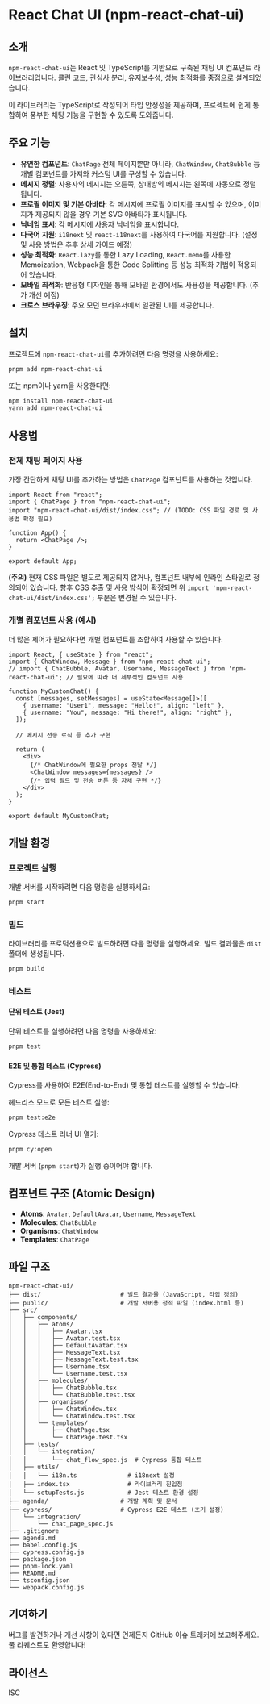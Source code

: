 # React Chat UI (npm-react-chat-ui)

## 소개

`npm-react-chat-ui`는 React 및 TypeScript를 기반으로 구축된 채팅 UI 컴포넌트 라이브러리입니다. 클린 코드, 관심사 분리, 유지보수성, 성능 최적화를 중점으로 설계되었습니다.

이 라이브러리는 TypeScript로 작성되어 타입 안정성을 제공하며, 프로젝트에 쉽게 통합하여 풍부한 채팅 기능을 구현할 수 있도록 도와줍니다.

## 주요 기능

- **유연한 컴포넌트**: `ChatPage` 전체 페이지뿐만 아니라, `ChatWindow`, `ChatBubble` 등 개별 컴포넌트를 가져와 커스텀 UI를 구성할 수 있습니다.
- **메시지 정렬**: 사용자의 메시지는 오른쪽, 상대방의 메시지는 왼쪽에 자동으로 정렬됩니다.
- **프로필 이미지 및 기본 아바타**: 각 메시지에 프로필 이미지를 표시할 수 있으며, 이미지가 제공되지 않을 경우 기본 SVG 아바타가 표시됩니다.
- **닉네임 표시**: 각 메시지에 사용자 닉네임을 표시합니다.
- **다국어 지원**: `i18next` 및 `react-i18next`를 사용하여 다국어를 지원합니다. (설정 및 사용 방법은 추후 상세 가이드 예정)
- **성능 최적화**: `React.lazy`를 통한 Lazy Loading, `React.memo`를 사용한 Memoization, Webpack을 통한 Code Splitting 등 성능 최적화 기법이 적용되어 있습니다.
- **모바일 최적화**: 반응형 디자인을 통해 모바일 환경에서도 사용성을 제공합니다. (추가 개선 예정)
- **크로스 브라우징**: 주요 모던 브라우저에서 일관된 UI를 제공합니다.

## 설치

프로젝트에 `npm-react-chat-ui`를 추가하려면 다음 명령을 사용하세요:

```bash
pnpm add npm-react-chat-ui
```

또는 npm이나 yarn을 사용한다면:

```bash
npm install npm-react-chat-ui
yarn add npm-react-chat-ui
```

## 사용법

### 전체 채팅 페이지 사용

가장 간단하게 채팅 UI를 추가하는 방법은 `ChatPage` 컴포넌트를 사용하는 것입니다.

```tsx
import React from "react";
import { ChatPage } from "npm-react-chat-ui";
import "npm-react-chat-ui/dist/index.css"; // (TODO: CSS 파일 경로 및 사용법 확정 필요)

function App() {
  return <ChatPage />;
}

export default App;
```

**(주의)** 현재 CSS 파일은 별도로 제공되지 않거나, 컴포넌트 내부에 인라인 스타일로 정의되어 있습니다. 향후 CSS 추출 및 사용 방식이 확정되면 위 `import 'npm-react-chat-ui/dist/index.css';` 부분은 변경될 수 있습니다.

### 개별 컴포넌트 사용 (예시)

더 많은 제어가 필요하다면 개별 컴포넌트를 조합하여 사용할 수 있습니다.

```tsx
import React, { useState } from "react";
import { ChatWindow, Message } from "npm-react-chat-ui";
// import { ChatBubble, Avatar, Username, MessageText } from 'npm-react-chat-ui'; // 필요에 따라 더 세부적인 컴포넌트 사용

function MyCustomChat() {
  const [messages, setMessages] = useState<Message[]>([
    { username: "User1", message: "Hello!", align: "left" },
    { username: "You", message: "Hi there!", align: "right" },
  ]);

  // 메시지 전송 로직 등 추가 구현

  return (
    <div>
      {/* ChatWindow에 필요한 props 전달 */}
      <ChatWindow messages={messages} />
      {/* 입력 필드 및 전송 버튼 등 자체 구현 */}
    </div>
  );
}

export default MyCustomChat;
```

## 개발 환경

### 프로젝트 실행

개발 서버를 시작하려면 다음 명령을 실행하세요:

```bash
pnpm start
```

### 빌드

라이브러리를 프로덕션용으로 빌드하려면 다음 명령을 실행하세요. 빌드 결과물은 `dist` 폴더에 생성됩니다.

```bash
pnpm build
```

### 테스트

#### 단위 테스트 (Jest)

단위 테스트를 실행하려면 다음 명령을 사용하세요:

```bash
pnpm test
```

#### E2E 및 통합 테스트 (Cypress)

Cypress를 사용하여 E2E(End-to-End) 및 통합 테스트를 실행할 수 있습니다.

헤드리스 모드로 모든 테스트 실행:

```bash
pnpm test:e2e
```

Cypress 테스트 러너 UI 열기:

```bash
pnpm cy:open
```

개발 서버 (`pnpm start`)가 실행 중이어야 합니다.

## 컴포넌트 구조 (Atomic Design)

- **Atoms**: `Avatar`, `DefaultAvatar`, `Username`, `MessageText`
- **Molecules**: `ChatBubble`
- **Organisms**: `ChatWindow`
- **Templates**: `ChatPage`

## 파일 구조

```
npm-react-chat-ui/
├── dist/                      # 빌드 결과물 (JavaScript, 타입 정의)
├── public/                    # 개발 서버용 정적 파일 (index.html 등)
├── src/
│   ├── components/
│   │   ├── atoms/
│   │   │   ├── Avatar.tsx
│   │   │   ├── Avatar.test.tsx
│   │   │   ├── DefaultAvatar.tsx
│   │   │   ├── MessageText.tsx
│   │   │   ├── MessageText.test.tsx
│   │   │   ├── Username.tsx
│   │   │   └── Username.test.tsx
│   │   ├── molecules/
│   │   │   ├── ChatBubble.tsx
│   │   │   └── ChatBubble.test.tsx
│   │   ├── organisms/
│   │   │   ├── ChatWindow.tsx
│   │   │   └── ChatWindow.test.tsx
│   │   └── templates/
│   │       ├── ChatPage.tsx
│   │       └── ChatPage.test.tsx
│   ├── tests/
│   │   └── integration/
│   │       └── chat_flow_spec.js  # Cypress 통합 테스트
│   ├── utils/
│   │   └── i18n.ts              # i18next 설정
│   ├── index.tsx                # 라이브러리 진입점
│   └── setupTests.js            # Jest 테스트 환경 설정
├── agenda/                    # 개발 계획 및 문서
├── cypress/                   # Cypress E2E 테스트 (초기 설정)
│   └── integration/
│       └── chat_page_spec.js
├── .gitignore
├── agenda.md
├── babel.config.js
├── cypress.config.js
├── package.json
├── pnpm-lock.yaml
├── README.md
├── tsconfig.json
└── webpack.config.js
```

## 기여하기

버그를 발견하거나 개선 사항이 있다면 언제든지 GitHub 이슈 트래커에 보고해주세요. 풀 리퀘스트도 환영합니다!

## 라이선스

ISC
